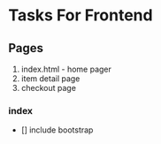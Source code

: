 # Tasks For Frontend

## Pages

1. index.html - home pager
2. item detail page
3. checkout page

### index

- [] include bootstrap
